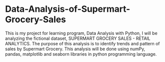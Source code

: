 # Data-Analysis-of-Supermart-Grocery-Sales
This is my  project for learning program, Data Analysis with Python, I will be analyzing the fictional dataset, SUPERMART GROCERY SALES - RETAIL ANALYTICS.  The purpose of this analysis is to identify trends and pattern of sales by Supermart Grocery. This analysis will be done using numPy, pandas, matplotlib and seaborn libraries in python programming language.
